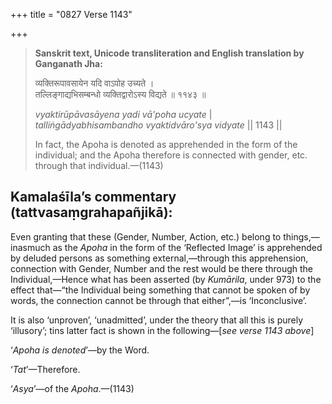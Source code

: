 +++
title = "0827 Verse 1143"

+++
> **Sanskrit text, Unicode transliteration and English translation by Ganganath Jha:** 
>
> व्यक्तिरूपावसायेन यदि वाऽपोह उच्यते ।  
> तल्लिङ्गाद्यभिसम्बन्धो व्यक्तिद्वारोऽस्य विद्यते ॥ ११४३ ॥ 
>
> *vyaktirūpāvasāyena yadi vā'poha ucyate* \|  
> *talliṅgādyabhisambandho vyaktidvāro'sya vidyate* \|\| 1143 \|\| 
>
> In fact, the Apoha is denoted as apprehended in the form of the individual; and the Apoha therefore is connected with gender, etc. through that individual.—(1143)



## Kamalaśīla’s commentary (tattvasaṃgrahapañjikā):

Even granting that these (Gender, Number, Action, etc.) belong to things,—inasmuch as the *Apoha* in the form of the ‘Reflected Image’ is apprehended by deluded persons as something external,—through this apprehension, connection with Gender, Number and the rest would be there through the Individual,—Hence what has been asserted (by *Kumārila*, under 973) to the effect that—“the Individual being something that cannot be spoken of by words, the connection cannot be through that either”,—is ‘Inconclusive’.

It is also ‘unproven’, ‘unadmitted’, under the theory that all this is purely ‘illusory’; tins latter fact is shown in the following—[*see verse 1143 above*]

‘*Apoha is denoted*’—by the Word.

‘*Tat*’—Therefore.

‘*Asya*’—of the *Apoha*.—(1143)


